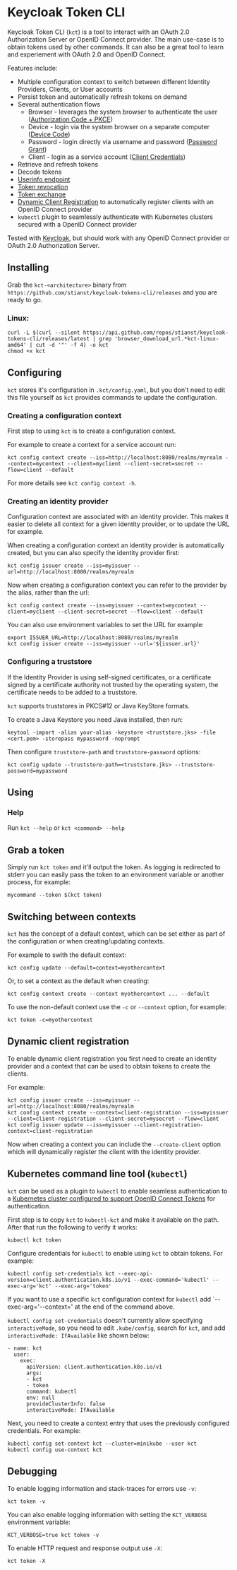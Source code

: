 # Keycloak Token CLI

Keycloak Token CLI (`kct`) is a tool to interact with an OAuth 2.0 Authorization Server or OpenID Connect provider. The
main use-case is to obtain tokens used by other commands. It can also be a great tool to learn and experiement with 
OAuth 2.0 and OpenID Connect.

Features include:

* Multiple configuration context to switch between different Identity Providers, Clients, or User accounts
* Persist token and automatically refresh tokens on demand
* Several authentication flows
    * Browser - leverages the system browser to authenticate the user ([Authorization Code + PKCE](https://oauth.net/2/grant-types/authorization-code/))
    * Device - login via the system browser on a separate computer ([Device Code](https://oauth.net/2/grant-types/device-code/))
    * Password - login directly via username and password ([Password Grant](https://oauth.net/2/grant-types/password/))
    * Client - login as a service account ([Client Credentials](https://oauth.net/2/grant-types/client-credentials/))
* Retrieve and refresh tokens
* Decode tokens
* [Userinfo endpoint](https://openid.net/specs/openid-connect-core-1_0.html#UserInfo)
* [Token revocation](https://oauth.net/2/token-revocation/)
* [Token exchange](https://oauth.net/2/token-exchange/)
* [Dynamic Client Registration](https://openid.net/specs/openid-connect-registration-1_0.html) to automatically register clients with an OpenID Connect provider
* `kubectl` plugin to seamlessly authenticate with Kubernetes clusters secured with a OpenID Connect provider

Tested with [Keycloak](https://www.keycloak.org/), but should work with any OpenID Connect provider or
OAuth 2.0 Authorization Server.

## Installing

Grab the `kct-<architecture>` binary from `https://github.com/stianst/keycloak-tokens-cli/releases` and you are ready to
go.

### Linux:

```
curl -L $(curl --silent https://api.github.com/repos/stianst/keycloak-tokens-cli/releases/latest | grep 'browser_download_url.*kct-linux-amd64' | cut -d '"' -f 4) -o kct
chmod +x kct
```

## Configuring

`kct` stores it's configuration in `.kct/config.yaml`, but you don't need to edit this file yourself as `kct` provides
commands to update the configuration.

### Creating a configuration context

First step to using `kct` is to create a configuration context.

For example to create a context for a service account run:

```
kct config context create --iss=http://localhost:8080/realms/myrealm --context=mycontext --client=myclient --client-secret=secret --flow=client --default
```

For more details see `kct config context -h`.

### Creating an identity provider

Configuration context are associated with an identity provider. This makes it easier to delete all context for a given
identity provider, or to update the URL for example.

When creating a configuration context an identity provider is automatically created, but you can also specify the
identity provider first:

```
kct config issuer create --iss=myissuer --url=http://localhost:8080/realms/myrealm
```

Now when creating a configuration context you can refer to the provider by the alias, rather than the url:

```
kct config context create --iss=myissuer --context=mycontext --client=myclient --client-secret=secret --flow=client --default
```

You can also use environment variables to set the URL for example:

```
export ISSUER_URL=http://localhost:8080/realms/myrealm
kct config issuer create --iss=myissuer --url='${issuer.url}'
```

### Configuring a truststore

If the Identity Provider is using self-signed certificates, or a certificate signed by a certificate authority not
trusted by the operating system, the certificate needs to be added to a truststore.

`kct` supports truststores in PKCS#12 or Java KeyStore formats.

To create a Java Keystore you need Java installed, then run:

```
keytool -import -alias your-alias -keystore <truststore.jks> -file <cert.pem> -storepass mypassword -noprompt
```

Then configure `truststore-path` and `truststore-password` options:

```
kct config update --truststore-path=<truststore.jks> --truststore-password=mypassword
```

## Using

### Help

Run `kct --help` or `kct <command> --help`

## Grab a token

Simply run `kct token` and it'll output the token. As logging is redirected to stderr you can easily pass the token
to an environment variable or another process, for example:

```
mycommand --token $(kct token)
```

## Switching between contexts

`kct` has the concept of a default context, which can be set either as part of the configuration or when creating/updating
contexts.

For example to swith the default context:
```
kct config update --default=context=myothercontext
```

Or, to set a context as the default when creating:
```
kct config context create --context myothercontext ... --default
```

To use the non-default context use the `-c` or `--context` option, for example:
```
kct token -c=myothercontext
```

## Dynamic client registration

To enable dynamic client registration you first need to create an identity provider and a context that can be used
to obtain tokens to create the clients.

For example:
```
kct config issuer create --iss=myissuer --url=http://localhost:8080/realms/myrealm
kct config context create --context=client-registration --iss=myissuer --client=client-registration --client-secret=mysecret --flow=client
kct config issuer update --iss=myissuer --client-registration-context=client-registration
```

Now when creating a context you can include the `--create-client` option which will dynamically register the client
with the identity provider.

## Kubernetes command line tool (`kubectl`)

`kct` can be used as a plugin to `kubectl` to enable seamless authentication to a
[Kubernetes cluster configured to support OpenID Connect Tokens](https://kubernetes.io/docs/reference/access-authn-authz/authentication/#openid-connect-tokens)
for authentication.

First step is to copy `kct` to `kubectl-kct` and make it available on the path. After that run the following to
verify it works:

```
kubectl kct token
```

Configure credentials for `kubectl` to enable using `kct` to obtain tokens. For example:

```
kubectl config set-credentials kct --exec-api-version=client.authentication.k8s.io/v1 --exec-command='kubectl' --exec-arg='kct' --exec-arg='token'
```

If you want to use a specific `kct` configuration context for `kubectl` add `--exec-arg='--context=<context name>' at
the
end of the command above.

`kubectl config set-credentials` doesn't currently allow specifying `interactiveMode`, so you need to
edit `.kube/config`,
search for `kct`, and add `interactiveMode: IfAvailable` like shown below:

```
- name: kct
  user:
    exec:
      apiVersion: client.authentication.k8s.io/v1
      args:
      - kct
      - token
      command: kubectl
      env: null
      provideClusterInfo: false
      interactiveMode: IfAvailable
```

Next, you need to create a context entry that uses the previously configured credentials. For example:

```
kubectl config set-context kct --cluster=minikube --user kct
kubectl config use-context kct
``` 

## Debugging

To enable logging information and stack-traces for errors use `-v`: 

```
kct token -v
```

You can also enable logging information with setting the `KCT_VERBOSE` environment variable:

```
KCT_VERBOSE=true kct token -v 
```

To enable HTTP request and response output use `-X`:

```
kct token -X
```
